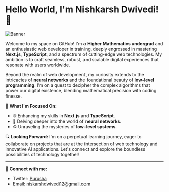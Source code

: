 # Hello World, I'm Nishkarsh Dwivedi! 🌟

![Banner](https://user-images.githubusercontent.com/74038190/235294012-0a55e343-37ad-4b0f-924f-c8431d9d2483.gif)

Welcome to my space on GitHub! I'm a **Higher Mathematics undergrad** and an enthusiastic web developer in training, deeply engrossed in mastering **Next.js**, **TypeScript**, and a spectrum of cutting-edge web technologies. My ambition is to craft seamless, robust, and scalable digital experiences that resonate with users worldwide.

Beyond the realm of web development, my curiosity extends to the intricacies of **neural networks** and the foundational beauty of **low-level programming**. I'm on a quest to decipher the complex algorithms that power our digital existence, blending mathematical precision with coding finesse.

🚀 **What I'm Focused On:**
- 🌐 Enhancing my skills in **Next.js** and **TypeScript**.
- 🧠 Delving deeper into the world of **neural networks**.
- ⚙️ Unraveling the mysteries of **low-level systems**.

🔍 **Looking Forward:**
I'm on a perpetual learning journey, eager to collaborate on projects that are at the intersection of web technology and innovative AI applications. Let's connect and explore the boundless possibilities of technology together!

---

💼 **Connect with me:**
- Twitter: [Purusha](https://twitter.com/purusa0x6c)
- Email: niskarshdwivedi12@gmail.com


